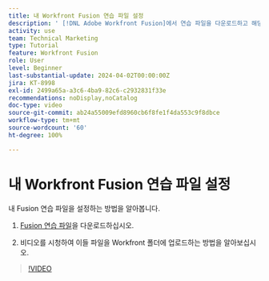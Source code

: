 ```yaml
---
title: 내 Workfront Fusion 연습 파일 설정
description: ' [!DNL Adobe Workfront Fusion]에서 연습 파일을 다운로드하고 해당 파일을 Workfront의 폴더에 업로드하는 방법에 대해 알아봅니다.'
activity: use
team: Technical Marketing
type: Tutorial
feature: Workfront Fusion
role: User
level: Beginner
last-substantial-update: 2024-04-02T00:00:00Z
jira: KT-8998
exl-id: 2499a65a-a3c6-4ba9-82c6-c2932831f33e
recommendations: noDisplay,noCatalog
doc-type: video
source-git-commit: ab24a55009efd8960cb6f8fe1f4da553c9f8dbce
workflow-type: tm+mt
source-wordcount: '60'
ht-degree: 100%

---
```


# 내 Workfront Fusion 연습 파일 설정

내 Fusion 연습 파일을 설정하는 방법을 알아봅니다.

1. [Fusion 연습 파일](/help/assets/fusion-exercise-files.zip)을 다운로드하십시오.

1. 비디오를 시청하여 이들 파일을 Workfront 폴더에 업로드하는 방법을 알아보십시오.

>[!VIDEO](https://video.tv.adobe.com/v/335258/?quality=12&learn=on)
